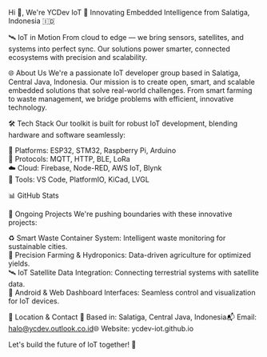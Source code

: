 Hi 👋, We're YCDev IoT
🚀 Innovating Embedded Intelligence from Salatiga, Indonesia 🇮🇩

  



🛰️ IoT in Motion
From cloud to edge — we bring sensors, satellites, and systems into perfect sync. Our solutions power smarter, connected ecosystems with precision and scalability.

🌐 About Us
We're a passionate IoT developer group based in Salatiga, Central Java, Indonesia. Our mission is to create open, smart, and scalable embedded solutions that solve real-world challenges. From smart farming to waste management, we bridge problems with efficient, innovative technology.

🛠️ Tech Stack
Our toolkit is built for robust IoT development, blending hardware and software seamlessly:

🧠 Platforms: ESP32, STM32, Raspberry Pi, Arduino  
📡 Protocols: MQTT, HTTP, BLE, LoRa  
☁️ Cloud: Firebase, Node-RED, AWS IoT, Blynk  
🧰 Tools: VS Code, PlatformIO, KiCad, LVGL


  
  
  
  



📊 GitHub Stats

  
  



🔧 Ongoing Projects
We're pushing boundaries with these innovative projects:

♻️ Smart Waste Container System: Intelligent waste monitoring for sustainable cities.  
🌾 Precision Farming & Hydroponics: Data-driven agriculture for optimized yields.  
🛰️ IoT Satellite Data Integration: Connecting terrestrial systems with satellite data.  
📲 Android & Web Dashboard Interfaces: Seamless control and visualization for IoT devices.


📍 Location & Contact
📌 Based in: Salatiga, Central Java, Indonesia📬 Email: halo@ycdev.outlook.co.id🌐 Website: ycdev-iot.github.io

  




  Let's build the future of IoT together! 🚀
